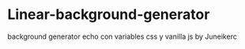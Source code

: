 # Linear-background-generator
background generator echo con variables css y vanilla js by Juneikerc 
